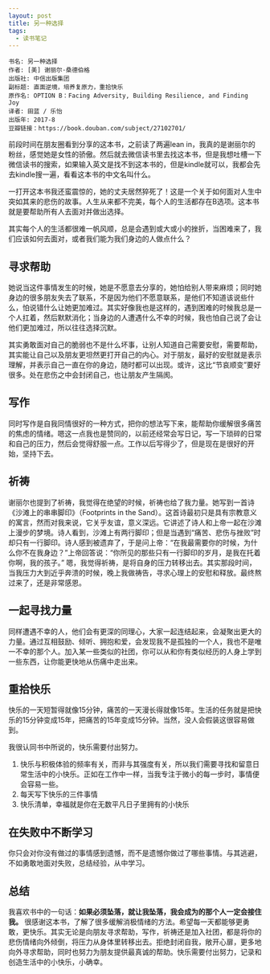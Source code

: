 ```yaml
---
layout: post
title: 另一种选择
tags:
  - 读书笔记
---
```


```
书名: 另一种选择
作者: [美] 谢丽尔·桑德伯格 
出版社: 中信出版集团
副标题: 直面逆境，培养复原力，重拾快乐
原作名: OPTION B：Facing Adversity, Building Resilience, and Finding Joy
译者: 田蓝 / 乐怡 
出版年: 2017-8
豆瓣链接：https://book.douban.com/subject/27102701/
```

前段时间在朋友圈看到分享的这本书，之前读了两遍lean in，我真的是谢丽尔的粉丝，感觉她是女性的骄傲。然后就去微信读书里去找这本书，但是我想吐槽一下微信读书的搜索，如果输入英文是找不到这本书的，但是kindle就可以，我都会先去kindle搜一遍，看看这本书的中文名叫什么。

一打开这本书我还蛮震惊的，她的丈夫居然猝死了！这是一个关于如何面对人生中突如其来的悲伤的故事。人生从来都不完美，每个人的生活都存在B选项。这本书就是要帮助所有人去面对并做出选择。

其实每个人的生活都很难一帆风顺，总是会遇到或大或小的挫折，当困难来了，我们应该如何去面对，或者我们能为我们身边的人做点什么？
## 寻求帮助
她说当这件事情发生的时候，她是不愿意去分享的，她怕给别人带来麻烦；同时她身边的很多朋友失去了联系，不是因为他们不愿意联系，是他们不知道该说些什么，怕说错什么让她更加难过。其实好像我也是这样的，遇到困难的时候我总是一个人扛着，然后默默消化；当身边的人遭遇什么不幸的时候，我也怕自己说了会让他们更加难过，所以往往选择沉默。

其实勇敢面对自己的脆弱也不是什么坏事，让别人知道自己需要安慰，需要帮助，其实能让自己以及朋友更坦然更打开自己的内心。对于朋友，最好的安慰就是表示理解，并表示自己一直在你的身边，随时都可以出现。或许，这比“节哀顺变”要好很多。处在悲伤之中会封闭自己，也让朋友产生隔阂。
## 写作
同时写作是自我同情很好的一种方式，把你的想法写下来，能帮助你缓解很多痛苦的焦虑的情绪。嗯这一点我也是赞同的，以前还经常会写日记，写一下琐碎的日常和自己的压力，然后会觉得舒服一点。工作以后写得少了，但是现在是很好的开始，坚持下去。
## 祈祷
谢丽尔也提到了祈祷，我觉得在绝望的时候，祈祷也给了我力量。她写到一首诗《沙滩上的串串脚印》（Footprints in the Sand）。这首诗最初只是具有宗教意义的寓言，然而对我来说，它关乎友谊，意义深远。它讲述了诗人和上帝一起在沙滩上漫步的梦境。诗人看到，沙滩上有两行脚印；但是当遇到“痛苦、悲伤与挫败”时却只有一行脚印。诗人感到被遗弃了，于是问上帝：“在我最需要你的时候，为什么你不在我身边？”上帝回答说：“你所见的那些只有一行脚印的岁月，是我在托着你啊，我的孩子。”﻿ 嗯，我觉得祈祷，是将自身的压力转移出去。其实那段时间，当我压力大到近乎奔溃的时候，晚上我做祷告，寻求心理上的安慰和释放。最终熬过来了，还是非常感恩。



## 一起寻找力量
同样遭遇不幸的人，他们会有更深的同理心，大家一起连结起来，会凝聚出更大的力量。通过互相鼓励、倾听、拥抱和爱，会发现我不是孤独的一个人，我也不是唯一不幸的那个人。加入某一些类似的社团，你可以从和你有类似经历的人身上学到一些东西，让你能更快地从伤痛中走出来。

## 重拾快乐
快乐的一天短暂得就像15分钟，痛苦的一天漫长得就像15年。生活的任务就是把快乐的15分钟变成15年，把痛苦的15年变成15分钟。当然，没人会假装这很容易做到。

我很认同书中所说的，快乐需要付出努力。
1. 快乐与积极体验的频率有关，而非与其强度有关，所以我们需要寻找和留意日常生活中的小快乐。正如在工作中一样，当我专注于微小的每一步时，事情便会容易一些。
2. 每天写下快乐的三件事情
3. 快乐清单，幸福就是你在无数平凡日子里拥有的小快乐

## 在失败中不断学习
你只会对你没有做过的事情感到遗憾，而不是遗憾你做过了哪些事情。与其逃避，不如勇敢地面对失败，总结经验，从中学习。

## 总结
我喜欢书中的一句话：**如果必须坠落，就让我坠落，我会成为的那个人一定会接住我。** 很感谢这本书，了解了很多缓解消极情绪的方法。希望每一天都能够更勇敢，更快乐。其实无论是向朋友寻求帮助，写作，祈祷还是加入社团，都是将你的悲伤情绪向外倾倒，将压力从身体里转移出去。拒绝封闭自我，敞开心扉，更多地向外寻求帮助，同时也努力为朋友提供最真诚的帮助。快乐需要付出努力，记录和创造生活中的小快乐，小确幸。
